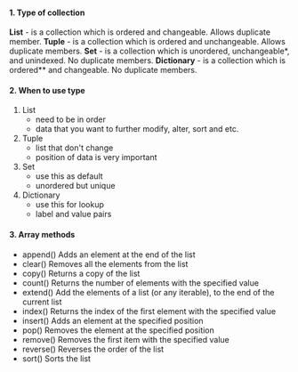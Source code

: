 #### 1. Type of collection
**List** - is a collection which is ordered and changeable. Allows duplicate member.
**Tuple** - is a collection which is ordered and unchangeable. Allows duplicate members.
**Set** - is a collection which is unordered, unchangeable*, and unindexed. No duplicate members.
**Dictionary** - is a collection which is ordered** and changeable. No duplicate members.
#### 2. When to use type
1. List
	- need to be in order
	- data that you want to further modify, alter, sort and etc.
1. Tuple
	- list that don't change
	- position of data is very important
1. Set
	- use this as default
	- unordered but unique
2. Dictionary
	- use this for lookup
	- label and value pairs
#### 3. Array methods
- append()	Adds an element at the end of the list
- clear()	Removes all the elements from the list
- copy()	Returns a copy of the list
- count()	Returns the number of elements with the specified value
- extend()	Add the elements of a list (or any iterable), to the end of the current list
- index()	Returns the index of the first element with the specified value
- insert()	Adds an element at the specified position
- pop()	Removes the element at the specified position
- remove()	Removes the first item with the specified value
- reverse()	Reverses the order of the list
- sort()	Sorts the list

